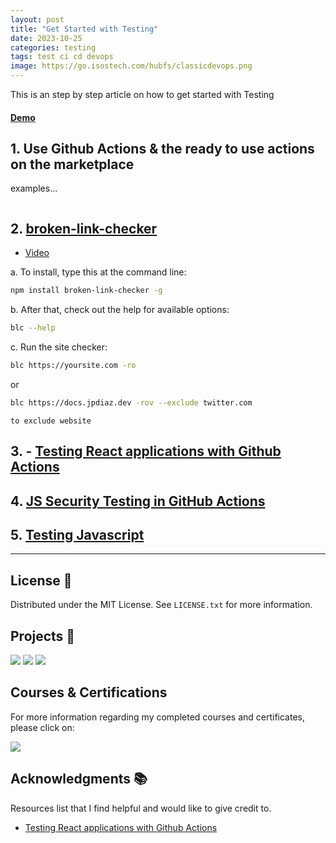 ```yaml
---
layout: post
title: "Get Started with Testing"
date: 2023-10-25
categories: testing
tags: test ci cd devops
image: https://go.isostech.com/hubfs/classicdevops.png
---
```


This is an step by step article on how to get started with Testing

#### [Demo]()

<!-- ABOUT THE PROJECT -->

## 1. Use Github Actions & the ready to use actions on the marketplace

examples...

```bash

```

## 2. [broken-link-checker](https://github.com/stevenvachon/broken-link-checker)

- [Video](https://www.youtube.com/watch?v=ob73wJv3NsU)

a. To install, type this at the command line:

```bash
npm install broken-link-checker -g
```

b. After that, check out the help for available options:

```bash
blc --help
```

c. Run the site checker:

```bash
blc https://yoursite.com -ro
```

or

```bash
blc https://docs.jpdiaz.dev -rov --exclude twitter.com
```

`to exclude website`

## 3. - [Testing React applications with Github Actions](https://talentedunicorn.com/blog/testing-react-with-github-actions/)

## 4. [JS Security Testing in GitHub Actions](https://www.youtube.com/watch?v=TI7E14vYWtU)

## 5. [Testing Javascript](https://testingjavascript.com/)

---

<!-- LICENSE -->

## License 📜

Distributed under the MIT License. See `LICENSE.txt` for more information.

<!-- OTHER PROJECTS -->

## Projects 🚀

[![](https://img.shields.io/badge/Platzi_Repos-121f3d?style=for-the-badge&logo=Platzi&logoColor=98CA3F)](#)
[![](https://img.shields.io/badge/2021-222?style=for-the-badge)](https://github.com/JuanPabloDiaz/platzi/tree/main/2021)
[![](https://img.shields.io/badge/2022-222?style=for-the-badge)](https://github.com/JuanPabloDiaz/platzi/tree/main/2022)

## Courses & Certifications

For more information regarding my completed courses and certificates, please click on:

[![](https://img.shields.io/badge/Platzi_Profile-121f3d?style=for-the-badge&logo=Platzi&logoColor=98CA3F)](https://platzi.com/p/1diazdev/)<!-- ACKNOWLEDGMENTS -->

## Acknowledgments 📚

Resources list that I find helpful and would like to give credit to.

- [Testing React applications with Github Actions](https://talentedunicorn.com/blog/testing-react-with-github-actions/)

